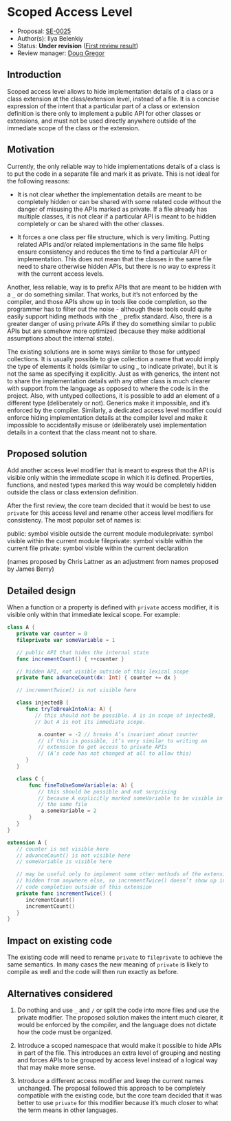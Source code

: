 # Scoped Access Level

* Proposal: [SE-0025](https://github.com/apple/swift-evolution/blob/master/proposals/0025-scoped-access-level.md)
* Author(s): Ilya Belenkiy
* Status: **Under revision** ([First review result](http://thread.gmane.org/gmane.comp.lang.swift.evolution/12010))
* Review manager: [Doug Gregor](http://github.com/DougGregor)

## Introduction

Scoped access level allows to hide implementation details of a class or a class extension at the class/extension level, instead of a file. It is a concise expression of the intent that a particular part of a class or extension definition is there only to implement a public API for other classes or extensions, and must not be used directly anywhere outside of the immediate scope of the class or the extension.

## Motivation

Currently, the only reliable way to hide implementations details of a class is to put the code in a separate file and mark it as private. This is not ideal for the following reasons:

- It is not clear whether the implementation details are meant to be completely hidden or can be shared with some related code without the danger of misusing the APIs marked as private. If a file already has multiple classes, it is not clear if a particular API is meant to be hidden completely or can be shared with the other classes.

- It forces a one class per file structure, which is very limiting. Putting related APIs and/or related implementations in the same file helps ensure consistency and reduces the time to find a particular API or implementation. This does not mean that the classes in the same file need to share otherwise hidden APIs, but there is no way to express it with the current access levels.

Another, less reliable, way is to prefix APIs that are meant to be hidden with a `_` or do something similar. That works, but it’s not enforced by the compiler, and those APIs show up in tools like code completion, so the programmer has to filter out the noise - although these tools could quite easily support hiding methods with the `_` prefix standard. Also, there is a greater danger of using private APIs if they do something similar to public APIs but are somehow more optimized (because they make additional assumptions about the internal state).

The existing solutions are in some ways similar to those for untyped collections. It is usually possible to give collection a name that would imply the type of elements it holds (similar to using _ to indicate private), but it is not the same as specifying it explicitly. Just as with generics, the intent not to share the implementation details with any other class is much clearer with support from the language as opposed to where the code is in the project. Also, with untyped collections, it is possible to add an element of a different type (deliberately or not). Generics make it impossible, and it’s enforced by the compiler. Similarly, a dedicated access level modifier could enforce hiding implementation details at the compiler level and make it impossible to accidentally misuse or (deliberately use) implementation details in a context that the class meant not to share.

## Proposed solution

Add another access level modifier that is meant to express that the API is visible only within the immediate scope in which it is defined. Properties, functions, and nested types marked this way would be completely hidden outside the class or class extension definition.

After the first review, the core team decided that it would be best to use `private` for this access level and rename other access level modifiers for consistency. The most popular set of names is:

public: symbol visible outside the current module
moduleprivate: symbol visible within the current module
fileprivate: symbol visible within the current file
private: symbol visible within the current declaration

(names proposed by Chris Lattner as an adjustment from names proposed by James Berry)

## Detailed design

When a function or a property is defined with `private` access modifier, it is visible only within that immediate lexical scope. For example:

```swift
class A {
   private var counter = 0
   fileprivate var someVariable = 1

   // public API that hides the internal state
   func incrementCount() { ++counter }

   // hidden API, not visible outside of this lexical scope
   private func advanceCount(dx: Int) { counter += dx }

   // incrementTwice() is not visible here

   class injectedB { 
      func tryToBreakIntoA(a: A) {
         // this should not be possible. A is in scope of injectedB,
         // but A is not its immediate scope.

          a.counter = -2 // breaks A’s invariant about counter
          // if this is possible, it’s very similar to writing an
          // extension to get access to private APIs
          // (A’s code has not changed at all to allow this)
      }
   }

   class C {
       func fineToUseSomeVariable(a: A) {
          // this should be possible and not surprising
          // because A explicitly marked someVariable to be visible in 
          // the same file           
           a.someVariable = 2
       }
   }
}

extension A {
   // counter is not visible here
   // advanceCount() is not visible here
   // someVariable is visible here

   // may be useful only to implement some other methods of the extension
   // hidden from anywhere else, so incrementTwice() doesn’t show up in 
   // code completion outside of this extension
   private func incrementTwice() {
      incrementCount()
      incrementCount()
   }
}
```

## Impact on existing code

The existing code will need to rename `private` to `fileprivate` to achieve the same semantics. In many cases the new meaning of `private` is likely to compile as well and the code will then run exactly as before.

## Alternatives considered

1. Do nothing and use `_` and `/` or split the code into more files and use the private modifier. The proposed solution makes the intent much clearer, it would be enforced by the compiler, and the language does not dictate how the code must be organized.

2. Introduce a scoped namespace that would make it possible to hide APIs in part of the file. This introduces an extra level of grouping and nesting and forces APIs to be grouped by access level instead of a logical way that may make more sense.

3. Introduce a different access modifier and keep the current names unchanged. The proposal followed this approach to be completely compatible with the existing code, but the core team decided that it was better to use `private` for this modifier because it’s much closer to what the term means in other languages.

